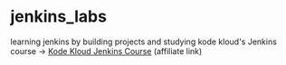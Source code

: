 # jenkins_labs
learning jenkins by building projects and studying kode kloud's Jenkins course -> [Kode Kloud Jenkins Course](https://kodekloud.com?aff=Smig-Tech&amp;p=1222413) (affiliate link)
